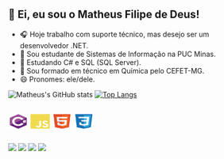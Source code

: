 ## 👋 Ei, eu sou o Matheus Filipe de Deus! 

- 🎧 Hoje trabalho com suporte técnico, mas desejo ser um desenvolvedor .NET.
- 🏫 Sou estudante de Sistemas de Informação na PUC Minas.
- 🌱 Estudando C# e SQL (SQL Server).
- 🧪 Sou formado em técnico em Química pelo CEFET-MG.
- 😄 Pronomes: ele/dele.

![Matheus's GitHub stats](https://github-readme-stats.vercel.app/api?username=0matheusfilipe&count_private=true&show_icons=true&theme=dark)
[![Top Langs](https://github-readme-stats.vercel.app/api/top-langs/?username=0matheusfilipe&layout=compact&theme=dark)](https://github.com/0matheusfilipe/github-readme-stats)

<div style="display: inline_block"><br>
  <img align="center" alt="Theus-Csharp" height="30" width="40" src="https://raw.githubusercontent.com/devicons/devicon/master/icons/csharp/csharp-original.svg">
  <img align="center" alt="Theus-Js" height="30" width="40" src="https://raw.githubusercontent.com/devicons/devicon/master/icons/javascript/javascript-plain.svg">
  <img align="center" alt="Theus-HTML" height="30" width="40" src="https://raw.githubusercontent.com/devicons/devicon/master/icons/html5/html5-original.svg">
  <img align="center" alt="Theus-CSS" height="30" width="40" src="https://raw.githubusercontent.com/devicons/devicon/master/icons/css3/css3-original.svg">
</div>
  
##
 
<div> 
  <a href="https://instagram.com/mxtheusfilipe" target="_blank"><img src="https://img.shields.io/badge/-Instagram-%23E4405F?style=for-the-badge&logo=instagram&logoColor=white" target="_blank"></a>
 	<a href="https://www.twitch.tv/pngrecruta" target="_blank"><img src="https://img.shields.io/badge/Twitch-9146FF?style=for-the-badge&logo=twitch&logoColor=white" target="_blank"></a>
  <a href = "mailto:matheusfilipedesilva@gmail.com"><img src="https://img.shields.io/badge/-Gmail-%23333?style=for-the-badge&logo=gmail&logoColor=white" target="_blank"></a>
  <a href="https://www.linkedin.com/in/matheusfilipesilva" target="_blank"><img src="https://img.shields.io/badge/-LinkedIn-%230077B5?style=for-the-badge&logo=linkedin&logoColor=white" target="_blank"></a> 
</div>

